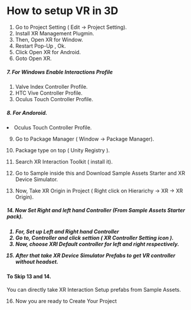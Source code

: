 # How to setup VR in 3D

1. Go to Project Setting ( Edit -> Project Setting).
2. Install XR Management Plugmin.
3. Then, Open XR for Window.
4. Restart Pop-Up , Ok.
5. Click Open XR for Android.
6. Goto Open XR.
<h5>7. For Windows Enable Interactions Profile </h5>
<ol>
    <li>Valve Index Controller Profile.</li>
    <li>HTC Vive Controller Profile.</li>
    <li>Oculus Touch Controller Profile.</li>
</ol>

<h5>8. For Andoroid.</h5>
<li>Oculus Touch Controller Profile.</li>

9. Go to Package Manager ( Window -> Package Manager).
10. Package type on top ( Unity Registry ).
11. Search XR Interaction Toolkit ( install it).
12. Go to Sample inside this and Download Sample Assets Starter and XR Device Simulator.

13. Now, Take XR Origin in Project ( Right click on Hierarichy -> XR -> XR Origin). 
<h5>14. Now Set Right and left hand Controller (From Sample Assets Starter pack).<h5>
<ol>
    <li> For, Set up Left and Right hand Controller </li>
    <li> Go to, Controller and click settion ( XR Controller Setting icon ).</li>
    <li> Now, choose XRI Default controller for left and right respectively.</li>
</ol>

15. After that take XR Device Simulator Prefabs to get VR controller without headset.

#### To Skip 13 and 14. 
You can directly take XR Interaction Setup prefabs from Sample Assets.

16. Now you are ready to Create Your Project